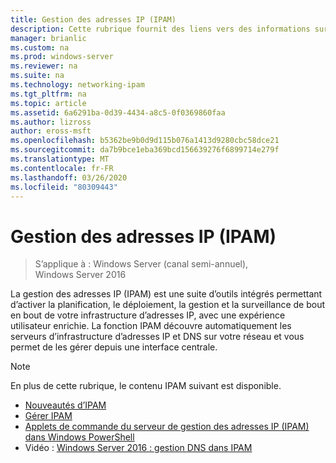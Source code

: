 ```yaml
---
title: Gestion des adresses IP (IPAM)
description: Cette rubrique fournit des liens vers des informations sur IPAM dans Windows Server 2016.
manager: brianlic
ms.custom: na
ms.prod: windows-server
ms.reviewer: na
ms.suite: na
ms.technology: networking-ipam
ms.tgt_pltfrm: na
ms.topic: article
ms.assetid: 6a6291ba-0d39-4434-a8c5-0f0369860faa
ms.author: lizross
author: eross-msft
ms.openlocfilehash: b5362be9b0d9d115b076a1413d9280cbc58dce21
ms.sourcegitcommit: da7b9bce1eba369bcd156639276f6899714e279f
ms.translationtype: MT
ms.contentlocale: fr-FR
ms.lasthandoff: 03/26/2020
ms.locfileid: "80309443"
---
```

# <a name="ip-address-management-ipam"></a>Gestion des adresses IP (IPAM)

> S’applique à : Windows Server (canal semi-annuel), Windows Server 2016

La gestion des adresses IP (IPAM) est une suite d’outils intégrés permettant d’activer la planification, le déploiement, la gestion et la surveillance de bout en bout de votre infrastructure d’adresses IP, avec une expérience utilisateur enrichie. La fonction IPAM découvre automatiquement les serveurs d’infrastructure d’adresses IP et DNS sur votre réseau et vous permet de les gérer depuis une interface centrale.

> [!NOTE]
> En plus de cette rubrique, le contenu IPAM suivant est disponible.
>
> - [Nouveautés d’IPAM](../../technologies/ipam/What-s-New-in-IPAM.md)
> - [Gérer IPAM](../../technologies/ipam/Manage-IPAM.md)
> - [Applets de commande du serveur de gestion des adresses IP (IPAM) dans Windows PowerShell](https://docs.microsoft.com/powershell/module/ipamserver/?view=win10-ps)
> - Vidéo : [Windows Server 2016 : gestion DNS dans IPAM](https://channel9.msdn.com/Blogs/windowsserver/Windows-Server-2016-DNS-management-in-IPAM)
